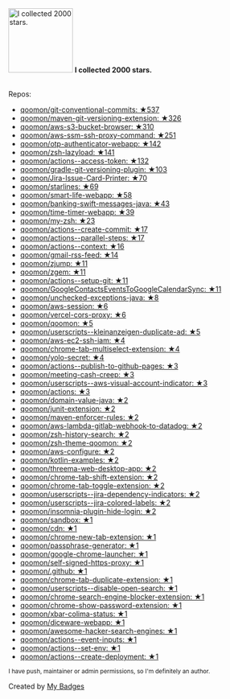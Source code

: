 <img src="https://my-badges.github.io/my-badges/stars-2000.png" alt="I collected 2000 stars." title="I collected 2000 stars." width="128">
<strong>I collected 2000 stars.</strong>
<br><br>

Repos:

* <a href="https://github.com/qoomon/git-conventional-commits">qoomon/git-conventional-commits: ★537</a>
* <a href="https://github.com/qoomon/maven-git-versioning-extension">qoomon/maven-git-versioning-extension: ★326</a>
* <a href="https://github.com/qoomon/aws-s3-bucket-browser">qoomon/aws-s3-bucket-browser: ★310</a>
* <a href="https://github.com/qoomon/aws-ssm-ssh-proxy-command">qoomon/aws-ssm-ssh-proxy-command: ★251</a>
* <a href="https://github.com/qoomon/otp-authenticator-webapp">qoomon/otp-authenticator-webapp: ★142</a>
* <a href="https://github.com/qoomon/zsh-lazyload">qoomon/zsh-lazyload: ★141</a>
* <a href="https://github.com/qoomon/actions--access-token">qoomon/actions--access-token: ★132</a>
* <a href="https://github.com/qoomon/gradle-git-versioning-plugin">qoomon/gradle-git-versioning-plugin: ★103</a>
* <a href="https://github.com/qoomon/Jira-Issue-Card-Printer">qoomon/Jira-Issue-Card-Printer: ★70</a>
* <a href="https://github.com/qoomon/starlines">qoomon/starlines: ★69</a>
* <a href="https://github.com/qoomon/smart-life-webapp">qoomon/smart-life-webapp: ★58</a>
* <a href="https://github.com/qoomon/banking-swift-messages-java">qoomon/banking-swift-messages-java: ★43</a>
* <a href="https://github.com/qoomon/time-timer-webapp">qoomon/time-timer-webapp: ★39</a>
* <a href="https://github.com/qoomon/my-zsh">qoomon/my-zsh: ★23</a>
* <a href="https://github.com/qoomon/actions--create-commit">qoomon/actions--create-commit: ★17</a>
* <a href="https://github.com/qoomon/actions--parallel-steps">qoomon/actions--parallel-steps: ★17</a>
* <a href="https://github.com/qoomon/actions--context">qoomon/actions--context: ★16</a>
* <a href="https://github.com/qoomon/gmail-rss-feed">qoomon/gmail-rss-feed: ★14</a>
* <a href="https://github.com/qoomon/zjump">qoomon/zjump: ★11</a>
* <a href="https://github.com/qoomon/zgem">qoomon/zgem: ★11</a>
* <a href="https://github.com/qoomon/actions--setup-git">qoomon/actions--setup-git: ★11</a>
* <a href="https://github.com/qoomon/GoogleContactsEventsToGoogleCalendarSync">qoomon/GoogleContactsEventsToGoogleCalendarSync: ★11</a>
* <a href="https://github.com/qoomon/unchecked-exceptions-java">qoomon/unchecked-exceptions-java: ★8</a>
* <a href="https://github.com/qoomon/aws-session">qoomon/aws-session: ★6</a>
* <a href="https://github.com/qoomon/vercel-cors-proxy">qoomon/vercel-cors-proxy: ★6</a>
* <a href="https://github.com/qoomon/qoomon">qoomon/qoomon: ★5</a>
* <a href="https://github.com/qoomon/userscripts--kleinanzeigen-duplicate-ad">qoomon/userscripts--kleinanzeigen-duplicate-ad: ★5</a>
* <a href="https://github.com/qoomon/aws-ec2-ssh-iam">qoomon/aws-ec2-ssh-iam: ★4</a>
* <a href="https://github.com/qoomon/chrome-tab-multiselect-extension">qoomon/chrome-tab-multiselect-extension: ★4</a>
* <a href="https://github.com/qoomon/yolo-secret">qoomon/yolo-secret: ★4</a>
* <a href="https://github.com/qoomon/actions--publish-to-github-pages">qoomon/actions--publish-to-github-pages: ★3</a>
* <a href="https://github.com/qoomon/meeting-cash-creep">qoomon/meeting-cash-creep: ★3</a>
* <a href="https://github.com/qoomon/userscripts--aws-visual-account-indicator">qoomon/userscripts--aws-visual-account-indicator: ★3</a>
* <a href="https://github.com/qoomon/actions">qoomon/actions: ★3</a>
* <a href="https://github.com/qoomon/domain-value-java">qoomon/domain-value-java: ★2</a>
* <a href="https://github.com/qoomon/junit-extension">qoomon/junit-extension: ★2</a>
* <a href="https://github.com/qoomon/maven-enforcer-rules">qoomon/maven-enforcer-rules: ★2</a>
* <a href="https://github.com/qoomon/aws-lambda-gitlab-webhook-to-datadog">qoomon/aws-lambda-gitlab-webhook-to-datadog: ★2</a>
* <a href="https://github.com/qoomon/zsh-history-search">qoomon/zsh-history-search: ★2</a>
* <a href="https://github.com/qoomon/zsh-theme-qoomon">qoomon/zsh-theme-qoomon: ★2</a>
* <a href="https://github.com/qoomon/aws-configure">qoomon/aws-configure: ★2</a>
* <a href="https://github.com/qoomon/kotlin-examples">qoomon/kotlin-examples: ★2</a>
* <a href="https://github.com/qoomon/threema-web-desktop-app">qoomon/threema-web-desktop-app: ★2</a>
* <a href="https://github.com/qoomon/chrome-tab-shift-extension">qoomon/chrome-tab-shift-extension: ★2</a>
* <a href="https://github.com/qoomon/chrome-tab-toggle-extension">qoomon/chrome-tab-toggle-extension: ★2</a>
* <a href="https://github.com/qoomon/userscripts--jira-dependency-indicators">qoomon/userscripts--jira-dependency-indicators: ★2</a>
* <a href="https://github.com/qoomon/userscripts--jira-colored-labels">qoomon/userscripts--jira-colored-labels: ★2</a>
* <a href="https://github.com/qoomon/insomnia-plugin-hide-login">qoomon/insomnia-plugin-hide-login: ★2</a>
* <a href="https://github.com/qoomon/sandbox">qoomon/sandbox: ★1</a>
* <a href="https://github.com/qoomon/cdn">qoomon/cdn: ★1</a>
* <a href="https://github.com/qoomon/chrome-new-tab-extension">qoomon/chrome-new-tab-extension: ★1</a>
* <a href="https://github.com/qoomon/passphrase-generator">qoomon/passphrase-generator: ★1</a>
* <a href="https://github.com/qoomon/google-chrome-launcher">qoomon/google-chrome-launcher: ★1</a>
* <a href="https://github.com/qoomon/self-signed-https-proxy">qoomon/self-signed-https-proxy: ★1</a>
* <a href="https://github.com/qoomon/.github">qoomon/.github: ★1</a>
* <a href="https://github.com/qoomon/chrome-tab-duplicate-extension">qoomon/chrome-tab-duplicate-extension: ★1</a>
* <a href="https://github.com/qoomon/userscripts--disable-open-search">qoomon/userscripts--disable-open-search: ★1</a>
* <a href="https://github.com/qoomon/chrome-search-engine-blocker-extension">qoomon/chrome-search-engine-blocker-extension: ★1</a>
* <a href="https://github.com/qoomon/chrome-show-password-extension">qoomon/chrome-show-password-extension: ★1</a>
* <a href="https://github.com/qoomon/xbar-colima-status">qoomon/xbar-colima-status: ★1</a>
* <a href="https://github.com/qoomon/diceware-webapp">qoomon/diceware-webapp: ★1</a>
* <a href="https://github.com/qoomon/awesome-hacker-search-engines">qoomon/awesome-hacker-search-engines: ★1</a>
* <a href="https://github.com/qoomon/actions--event-inputs">qoomon/actions--event-inputs: ★1</a>
* <a href="https://github.com/qoomon/actions--set-env">qoomon/actions--set-env: ★1</a>
* <a href="https://github.com/qoomon/actions--create-deployment">qoomon/actions--create-deployment: ★1</a>

<sup>I have push, maintainer or admin permissions, so I'm definitely an author.<sup>



Created by <a href="https://github.com/my-badges/my-badges">My Badges</a>